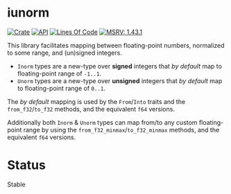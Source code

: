 # iunorm

[![Crate](https://img.shields.io/crates/v/iunorm.svg)](https://crates.io/crates/iunorm)
[![API](https://docs.rs/iunorm/badge.svg)](https://docs.rs/iunorm/)
[![Lines Of Code](https://tokei.rs/b1/github/joseluis/iunorm?category=code)](https://github.com/joseluis/iunorm)
[![MSRV: 1.43.1](https://flat.badgen.net/badge/MSRV/1.43.1/purple)](https://blog.rust-lang.org/2020/05/07/Rust.1.43.1.html)

This library facilitates mapping between floating-point numbers, normalized
to some range, and (un)signed integers.

- `Inorm` types are a new-type over **signed** integers that *by default*
map to floating-point range of `-1..1`.
- `Unorm` types are a new-type over **unsigned** integers that *by default*
map to floating-point range of `0..1`.

The *by default* mapping is used by the `From`/`Into` traits and the
`from_f32`/`to_f32` methods, and the equivalent `f64` versions.

Additionally both `Inorm` & `Unorm` types can map from/to any custom
floating-point range by using the `from_f32_minmax`/`to_f32_minmax` methods,
and the equivalent `f64` versions.

# Status

Stable
